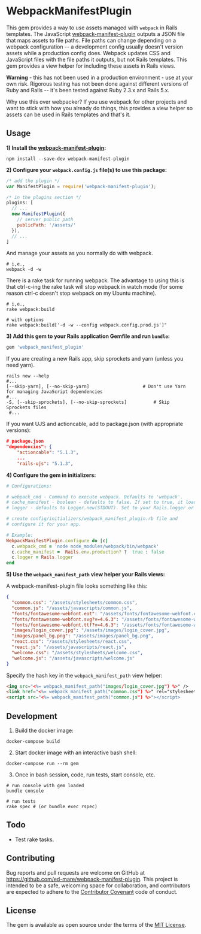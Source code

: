 # WebpackManifestPlugin

This gem provides a way to use assets managed with `webpack` in Rails templates. The JavaScript  [webpack-manifest-plugin](https://www.npmjs.com/package/webpack-manifest-plugin) outputs a JSON file that maps assets to file paths. File paths can change depending on a webpack configuration -- a development config usually doesn't version assets while a production config does. Webpack updates CSS and JavaScript files with the file paths it outputs, but not Rails templates. This gem provides a view helper for including these assets in Rails views.

**Warning** - this has not been used in a production environment - use at your own risk. Rigorous testing has not been done against different versions of Ruby and Rails -- it's been tested against Ruby 2.3.x and Rails 5.x.

Why use this over webpacker? If you use webpack for other projects and want to stick with how you already do things, this   provides a view helper so assets can be used in Rails templates and that's it.

## Usage

**1) Install the [webpack-manifest-plugin](https://www.npmjs.com/package/webpack-manifest-plugin):**

```shell
npm install --save-dev webpack-manifest-plugin
```

**2) Configure your `webpack.config.js` file(s) to use this package:**

```javascript
/* add the plugin */
var ManifestPlugin = require('webpack-manifest-plugin');

/* in the plugins section */
plugins: [
  // ...
  new ManifestPlugin({
    // server public path
    publicPath: '/assets/'
  }),
  // ...
]
```

And manage your assets as you normally do with webpack.

```shell
# i,e.,
webpack -d -w
```
There is a rake task for running webpack. The advantage to using this is that ctrl-c-ing the rake task will stop webpack in watch  mode (for some reason ctrl-c doesn't stop webpack on my Ubuntu machine).

```shell
# i,e.,
rake webpack:build

# with options
rake webpack:build['-d -w --config webpack.config.prod.js']"
```

**3) Add this gem to your Rails application Gemfile and run `bundle`:**

```ruby
gem 'webpack_manifest_plugin'
```

If you are creating a new Rails app, skip sprockets and yarn (unless you need yarn).

```shell
rails new --help
#...
[--skip-yarn], [--no-skip-yarn]                    # Don't use Yarn for managing JavaScript dependencies
#...
-S, [--skip-sprockets], [--no-skip-sprockets]          # Skip Sprockets files
 #...
```

If you want UJS and actioncable, add to package.json (with appropriate versions):

```JSON
# package.json
"dependencies": {
    "actioncable": "5.1.3",
    ...
    "rails-ujs": "5.1.3",
```

**4) Configure the gem in initializers:**

```ruby
# Configurations:

# webpack_cmd - Command to execute webpack. Defaults to 'webpack'.
# cache_manifest - boolean - defaults to false. If set to true, it loads the JSON file once and caches it in WebpackManifestPlugin.configuration.manifest. If false, it lazy loads it per request.
# logger - defaults to Logger.new(STDOUT). Set to your Rails.logger or whatever logger you are using.

# create config/initializers/webpack_manifest_plugin.rb file and
# configure it for your app.

# Example:
WebpackManifestPlugin.configure do |c|
  c.webpack_cmd = 'node node_modules/webpack/bin/webpack'
  c.cache_manifest =  Rails.env.production? ?  true : false
  c.logger = Rails.logger
end
```

**5) Use the `webpack_manifest_path` view helper your Rails views:**

A webpack-manifest-plugin file looks something like this:

```JSON
{
  "common.css": "/assets/stylesheets/common.css",
  "common.js": "/assets/javascripts/common.js",
  "fonts/fontawesome-webfont.eot": "/assets/fonts/fontawesome-webfont.eot",
  "fonts/fontawesome-webfont.svg?v=4.6.3": "/assets/fonts/fontawesome-webfont.svg",
  "fonts/fontawesome-webfont.ttf?v=4.6.3": "/assets/fonts/fontawesome-webfont.ttf",
  "images/login_cover.jpg": "/assets/images/login_cover.jpg",
  "images/panel_bg.png": "/assets/images/panel_bg.png",
  "react.css": "/assets/stylesheets/react.css",
  "react.js": "/assets/javascripts/react.js",
  "welcome.css": "/assets/stylesheets/welcome.css",
  "welcome.js": "/assets/javascripts/welcome.js"
}
```

Specify the hash key in the `webpack_manifest_path` view helper:

```html
<img src="<%= webpack_manifest_path("images/login_cover.jpg") %>" />
<link href="<%= webpack_manifest_path("common.css") %>" rel="stylesheet" type="text/css">
<script src="<%= webpack_manifest_path("common.js") %>"></script>
```

## Development

1) Build the docker image:

```shell
docker-compose build
```

2) Start docker image with an interactive bash shell:

```shell
docker-compose run --rm gem
```

3) Once in bash session, code, run tests, start console, etc.

```shell
# run console with gem loaded
bundle console

# run tests
rake spec # (or bundle exec rspec)
```

## Todo

- Test rake tasks.

## Contributing

Bug reports and pull requests are welcome on GitHub at https://github.com/ed-mare/webpack-manifest-plugin. This project is intended to be a safe, welcoming space for collaboration, and contributors are expected to adhere to the [Contributor Covenant](http://contributor-covenant.org) code of conduct.


## License

The gem is available as open source under the terms of the [MIT License](http://opensource.org/licenses/MIT).
